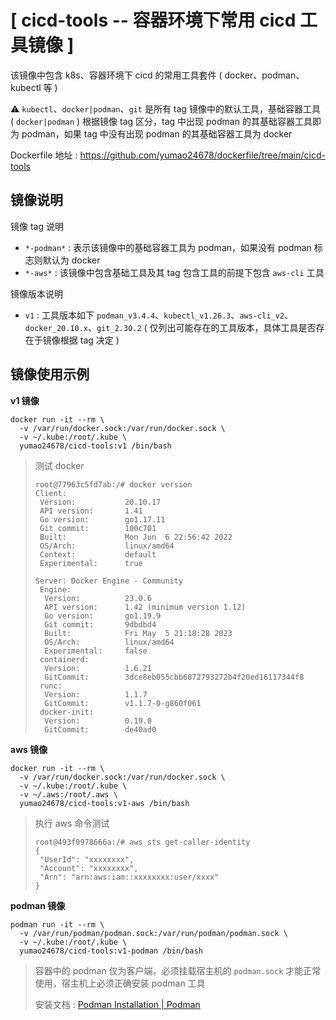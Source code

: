 # \[ cicd-tools -- 容器环境下常用 cicd 工具镜像 \] 

该镜像中包含 k8s、容器环境下 cicd 的常用工具套件 ( docker、podman、kubectl 等 )

:warning: `kubectl`、`docker|podman`、`git` 是所有 tag 镜像中的默认工具，基础容器工具 ( `docker|podman` ) 根据镜像 tag 区分，tag 中出现 podman 的其基础容器工具即为 podman，如果 tag 中没有出现 podman 的其基础容器工具为 docker 

Dockerfile 地址 : https://github.com/yumao24678/dockerfile/tree/main/cicd-tools

## 镜像说明 

镜像 tag 说明

- `*-podman*` : 表示该镜像中的基础容器工具为 podman，如果没有 podman 标志则默认为 docker
- `*-aws*` : 该镜像中包含基础工具及其 tag 包含工具的前提下包含 `aws-cli` 工具

镜像版本说明

- `v1` : 工具版本如下 `podman_v3.4.4`、`kubectl_v1.26.3`、`aws-cli_v2`、`docker_20.10.x`、`git_2.30.2` ( 仅列出可能存在的工具版本，具体工具是否存在于镜像根据 tag 决定 )

## 镜像使用示例 

**v1 镜像** 

```shell
docker run -it --rm \
  -v /var/run/docker.sock:/var/run/docker.sock \
  -v ~/.kube:/root/.kube \
  yumao24678/cicd-tools:v1 /bin/bash
```

> 测试 docker
>
> ```shell
> root@77963c5fd7ab:/# docker version
> Client:
>  Version:           20.10.17
>  API version:       1.41
>  Go version:        go1.17.11
>  Git commit:        100c701
>  Built:             Mon Jun  6 22:56:42 2022
>  OS/Arch:           linux/amd64
>  Context:           default
>  Experimental:      true
> 
> Server: Docker Engine - Community
>  Engine:
>   Version:          23.0.6
>   API version:      1.42 (minimum version 1.12)
>   Go version:       go1.19.9
>   Git commit:       9dbdbd4
>   Built:            Fri May  5 21:18:28 2023
>   OS/Arch:          linux/amd64
>   Experimental:     false
>  containerd:
>   Version:          1.6.21
>   GitCommit:        3dce8eb055cbb6872793272b4f20ed16117344f8
>  runc:
>   Version:          1.1.7
>   GitCommit:        v1.1.7-0-g860f061
>  docker-init:
>   Version:          0.19.0
>   GitCommit:        de40ad0
> ```

**aws 镜像** 

```shell
docker run -it --rm \
  -v /var/run/docker.sock:/var/run/docker.sock \
  -v ~/.kube:/root/.kube \
  -v ~/.aws:/root/.aws \
  yumao24678/cicd-tools:v1-aws /bin/bash
```

> 执行 aws 命令测试
>
> ```shell
> root@493f0978666a:/# aws sts get-caller-identity
> {
>  "UserId": "xxxxxxxx",
>  "Account": "xxxxxxxx",
>  "Arn": "arn:aws:iam::xxxxxxxx:user/xxxx"
> }
> ```

**podman 镜像** 

```shell
podman run -it --rm \
  -v /var/run/podman/podman.sock:/var/run/podman/podman.sock \
  -v ~/.kube:/root/.kube \
  yumao24678/cicd-tools:v1-podman /bin/bash
```

> 容器中的 podman 仅为客户端，必须挂载宿主机的 `podman.sock` 才能正常使用，宿主机上必须正确安装 podman 工具
>
> 安装文档 : [Podman Installation | Podman](https://podman.io/docs/installation#linux-distributions)

